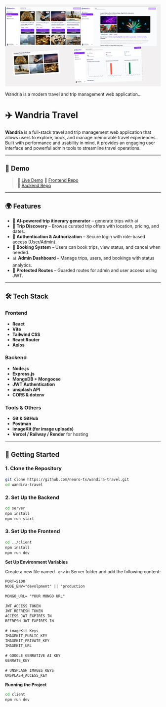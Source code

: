 ![Wandria Travel Preview](https://github.com/neuro-tx/wandira-travel/blob/main/client/public/assets/images/preview.png?raw=true)

Wandria is a modern travel and trip management web application...


# ✈️ Wandria Travel

**Wandria** is a full-stack travel and trip management web application that allows users to explore, book, and manage memorable travel experiences. Built with performance and usability in mind, it provides an engaging user interface and powerful admin tools to streamline travel operations.

---

## 🌟 Demo

> 🔗 [Live Demo](https://wandira-travel.vercel.app/) 
> 📂 [Frontend Repo](https://github.com/neuro-tx/wandira-travel/tree/main/client)  
> 🔧 [Backend Repo](https://github.com/neuro-tx/wandira-travel/tree/main/server)

---

## 🌍 Features

- 🧳 **AI-powered trip itinerary generator** – generate trips with ai
- 🧳 **Trip Discovery** – Browse curated trip offers with location, pricing, and dates.
- 👥 **Authentication & Authorization** – Secure login with role-based access (User/Admin).
- 📅 **Booking System** – Users can book trips, view status, and cancel when needed.
- 📊 **Admin Dashboard** – Manage trips, users, and bookings with status analytics.
- 🔐 **Protected Routes** – Guarded routes for admin and user access using JWT.

---

## 🛠️ Tech Stack

### Frontend
- **React**
- **Vite**
- **Tailwind CSS**
- **React Router**
- **Axios**

### Backend
- **Node.js**
- **Express.js**
- **MongoDB + Mongoose**
- **JWT Authentication**
- **unsplash API**
- **CORS & dotenv**

### Tools & Others
- **Git & GitHub**
- **Postman**
- **imageKit (for image uploads)**
- **Vercel / Railway / Render** for hosting

---

## 🚀 Getting Started

### 1. Clone the Repository
```bash
git clone https://github.com/neuro-tx/wandira-travel.git
cd wandira-travel
```
### 2. Set Up the Backend
```bash
cd server
npm install
npm run start
```
### 3. Set Up the Frontend
```bash
cd ../client
npm install
npm run dev
```
**Set Up Environment Variables**

Create a new file named `.env` in Server folder and add the following content:
```env
PORT=5100
NODE_ENV="devolpment" || "production

MONGO_URL= "YOUR MONGO URL"

JWT_ACCESS_TOKEN
JWT_REFRESH_TOKEN
ACCESS_JWT_EXPIRES_IN
REFRESH_JWT_EXPIRES_IN

# imageKit Keys
IMAGEKIT_PUBLIC_KEY
IMAGEKIT_PRIVATE_KEY
IMAGEKIT_URL

# GOOGLE GENRATIVE AI KEY
GENRATE_KEY

# UNSPLASH IMAGES KEYS
UNSPLASH_ACCESS_KEY
```
**Running the Project**
```bash
cd client
npm run dev
```

